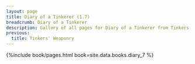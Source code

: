 ```yaml
---
layout: page
title: Diary of a Tinkerer (1.7)
breadcrumb: Diary of a Tinkerer
description: Gallery of all pages for Diary of a Tinkerer from Tinkers' Construct in Minecraft 1.7.10.
previous:
  title: Tinkers' Weaponry
---
```


{%include book/pages.html book=site.data.books.diary_7 %}